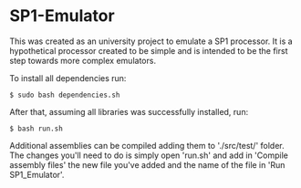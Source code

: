 # SP1-Emulator


This was created as an university project to emulate a SP1 processor. It is a
hypothetical processor created to be simple and is intended to be the first step
towards more complex emulators.

To install all dependencies run:
```console
$ sudo bash dependencies.sh
```

After that, assuming all libraries was successfully installed, run:
```console
$ bash run.sh
```

Additional assemblies can be compiled adding them to './src/test/' folder. The
changes you'll need to do is simply open 'run.sh' and add in 'Compile assembly
files' the new file you've added and the name of the file in 'Run SP1_Emulator'.
